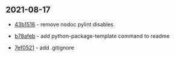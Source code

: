 ## 2021-08-17

- [43b1516](https://github.com/craigahobbs/python-package-template/commit/43b1516) - remove nodoc pylint disables

- [b78afeb](https://github.com/craigahobbs/python-package-template/commit/b78afeb) - add python-package-template command to readme

- [7ef0521](https://github.com/craigahobbs/python-package-template/commit/7ef0521) - add .gitignore

